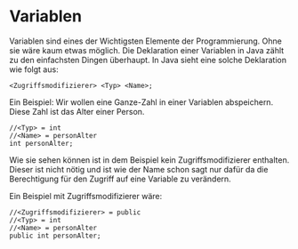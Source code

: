 # Variablen

Variablen sind eines der Wichtigsten Elemente der Programmierung. Ohne sie wäre kaum etwas möglich.
Die Deklaration einer Variablen in Java zählt zu den einfachsten Dingen überhaupt. In Java sieht eine solche Deklaration wie folgt aus:

```<Zugriffsmodifizierer> <Typ> <Name>;```

Ein Beispiel:
Wir wollen eine Ganze-Zahl in einer Variablen abspeichern. Diese Zahl ist das Alter einer Person.

```
//<Typ> = int
//<Name> = personAlter
int personAlter;
```

Wie sie sehen können ist in dem Beispiel kein Zugriffsmodifizierer enthalten. Dieser ist nicht nötig und ist wie der Name schon sagt nur dafür da die Berechtigung für den Zugriff auf eine Variable zu verändern.

Ein Beispiel mit Zugriffsmodifizierer wäre:

```
//<Zugriffsmodifizierer> = public
//<Typ> = int
//<Name> = personAlter
public int personAlter;
```
